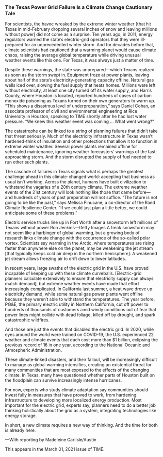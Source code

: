 ### The Texas Power Grid Failure Is a Climate Change Cautionary Tale

For scientists, the havoc wreaked by the extreme winter weather [that hit Texas in mid-February dropping several inches of snow and leaving millions without power] did not come as a surprise. Ten years ago, in 2011, energy regulators warned the state’s electric-grid operators that they were ill-prepared for an unprecedented winter storm. And for decades before that, climate scientists had cautioned that a warming planet would cause climate chaos, raising the average global temperature while driving unusual weather events like this one. For Texas, it was always just a matter of time.

Despite these warnings, the state was unprepared—which Texans realized as soon as the storm swept in. Equipment froze at power plants, leaving about half of the state’s electricity-generating capacity offline. Natural gas wells iced over, slowing the fuel supply that heats homes. Millions were left without electricity, at least one city turned off its water supply, and Harris County, where Houston is located, reported hundreds of cases of carbon monoxide poisoning as Texans turned on their own generators to warm up. “This shows a disastrous level of underpreparation,” says Daniel Cohan, an associate professor of civil and environmental engineering at Rice University in Houston, speaking to TIME shortly after he had lost water pressure. “We knew this weather event was coming … What went wrong?”

The catastrophe can be linked to a string of planning failures that didn’t take that threat seriously. Much of the electricity infrastructure in Texas wasn’t hardened-think of insulation and other protections that allow it to function in extreme winter weather. Several power plants remained offline for scheduled maintenance, ignoring weather forecasters’ warnings of the fast-approaching storm. And the storm disrupted the supply of fuel needed to run other such plants.

The cascade of failures in Texas signals what is perhaps the greatest challenge ahead in this climate-changed world: accepting that business as usual isn’t working. Across the planet, humans have built civilization to withstand the vagaries of a 20th century climate. The extreme weather events of the 21st century will look nothing like those that came before—and hundreds of years of past preparation will not suffice. “The future is not going to be like the past,” says Melissa Finucane, a co-director of the Rand Climate Resilience Center. “If we could just plan a little better, we could anticipate some of these problems.”

Electric service trucks line up in Fort Worth after a snowstorm left millions of Texans without power Ron Jenkins—Getty Images
A freak snowstorm may not seem like a harbinger of global warming, but a growing body of research links climate change with the occurrence of the so-called polar vortex. Scientists say warming in the Arctic, where temperatures are rising faster than anywhere else on the planet, may be weakening the jet stream [that typically keeps cold air deep in the northern hemisphere]. A weakened jet stream allows freezing air to drift down to lower latitudes.

In recent years, large swaths of the electric grid in the U.S. have proved incapable of keeping up with these climate curveballs. [Electric-grid planners calculate extensively to ensure that electricity supply can always match demand], but extreme weather events have made that effort increasingly complicated. In California last summer, a heat wave drove up electricity demand, while some natural gas power plants went offline because they weren’t able to withstand the temperatures. The year before, PG&E, the primary electric utility in Northern California, cut off power to hundreds of thousands of customers amid windy conditions out of fear that power lines might collide with dead foliage, killed off by drought, and spark catastrophic wildfires.

And those are just the events that disabled the electric grid. In 2020, while eyes around the world were trained on COVID-19, the U.S. experienced 22 weather and climate events that each cost more than $1 billion, eclipsing the previous record of 16 in one year, according to the National Oceanic and Atmospheric Administration.

These climate-linked disasters, and their fallout, will be increasingly difficult to manage as global warming intensifies, creating an existential threat for many communities that are most exposed to the effects of the changing climate. In Texas, many have questioned whether parts of Houston built on the floodplain can survive increasingly intense hurricanes.

For now, experts who study climate adaptation say communities should invest fully in measures that have proved to work, from hardening infrastructure to developing more localized energy production. Most important for the electric grid, experts say, planners need to do a better job thinking holistically about the grid as a system, integrating technologies like energy storage.

In short, a new climate requires a new way of thinking. And the time for both is already here.

—With reporting by Madeleine Carlisle/Austin

This appears in the March 01, 2021 issue of TIME.